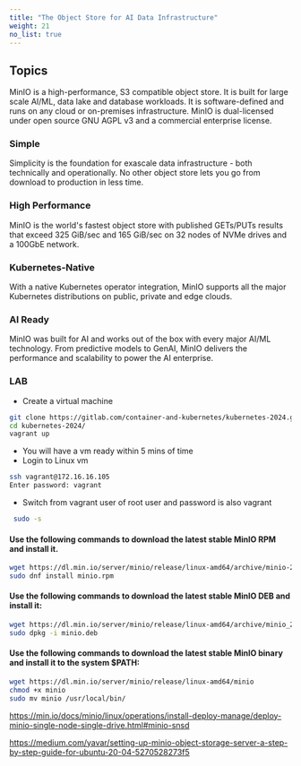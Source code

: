```yaml
---
title: "The Object Store for AI Data Infrastructure"
weight: 21
no_list: true
---
```

## Topics

MinIO is a high-performance, S3 compatible object store. It is built for
large scale AI/ML, data lake and database workloads. It is software-defined
and runs on any cloud or on-premises infrastructure. MinIO is dual-licensed
under open source GNU AGPL v3 and a commercial enterprise license.

### Simple
Simplicity is the foundation for exascale data infrastructure - both technically and operationally. No other object store lets you go from download to production in less time.

### High Performance
MinIO is the world's fastest object store with published GETs/PUTs results that exceed 325 GiB/sec and 165 GiB/sec on 32 nodes of NVMe drives and a 100GbE network.

### Kubernetes-Native
With a native Kubernetes operator integration, MinIO supports all the major Kubernetes distributions on public, private and edge clouds.

### AI Ready
MinIO was built for AI and works out of the box with every major AI/ML technology. From predictive models to GenAI, MinIO delivers the performance and scalability to power the AI enterprise.
### LAB
-  Create a virtual machine 
```bash
git clone https://gitlab.com/container-and-kubernetes/kubernetes-2024.git
cd kubernetes-2024/
vagrant up

```
- You will have a vm ready within 5 mins of time 
- Login to Linux vm
```bash
ssh vagrant@172.16.16.105
Enter password: vagrant
```
-  Switch from vagrant user of root user and password is also vagrant
```bash
 sudo -s
```

#### Use the following commands to download the latest stable MinIO RPM and install it.
```sh
wget https://dl.min.io/server/minio/release/linux-amd64/archive/minio-20240606093642.0.0-1.x86_64.rpm -O minio.rpm
sudo dnf install minio.rpm
```
#### Use the following commands to download the latest stable MinIO DEB and install it:
```sh
wget https://dl.min.io/server/minio/release/linux-amd64/archive/minio_20240606093642.0.0_amd64.deb -O minio.deb
sudo dpkg -i minio.deb
```
#### Use the following commands to download the latest stable MinIO binary and install it to the system $PATH:
```sh
wget https://dl.min.io/server/minio/release/linux-amd64/minio
chmod +x minio
sudo mv minio /usr/local/bin/
```


https://min.io/docs/minio/linux/operations/install-deploy-manage/deploy-minio-single-node-single-drive.html#minio-snsd


https://medium.com/yavar/setting-up-minio-object-storage-server-a-step-by-step-guide-for-ubuntu-20-04-5270528273f5